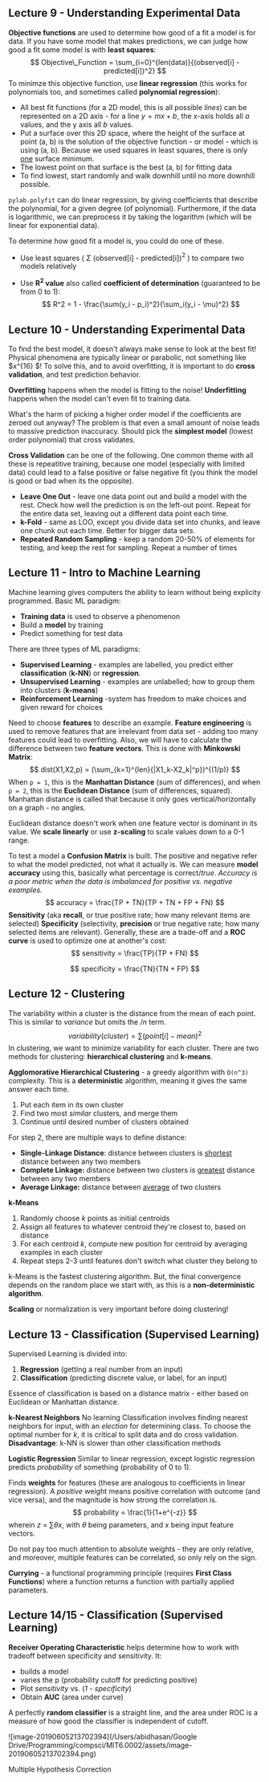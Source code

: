 ## Lecture 9 - Understanding Experimental Data

**Objective functions** are used to determine how good of a fit a model is for data. If you have some model that makes predictions, we can judge how good a fit some model is with **least squares**:
$$
Objective\_Function = \sum_{i=0}^{len(data)}{(observed[i] - predicted[i])^2}
$$
To minimze this objective function, use **linear regression** (this works for polynomials too, and sometimes called **polynomial regression**):

- All best fit functions (for a 2D model, this is all possible *lines*) can be represented on a 2D axis - for a line $y = mx + b$, the x-axis holds all *a* values, and the y axis all *b* values.
- Put a surface over this 2D space, where the height of the surface at point (a, b) is the solution of the objective function - or model - which is using (a, b). Because we used squares in least squares, there is only <u>one</u> surface minimum.
- The lowest point on that surface is the best (a, b) for fitting data
- To find lowest, start randomly and walk downhill until no more downhill possible.

`pylab.polyfit` can do linear regression, by giving coefficients that describe the polynomial, for a given degree (of polynomial). Furthermore, if the data is logarithmic, we can preprocess it by taking the logarithm (which will be linear for exponential data).

To determine how good  fit a model is, you could do one of these.

- Use least squares ( $\Sigma$ (observed[i] - predicted[i])$^2$ ) to compare two models relatively

- Use **R$^2$ value** also called **coefficient of determination** (guaranteed to be from 0 to 1):
  $$
  R^2 = 1 - \frac{\sum(y_i - p_i)^2}{\sum_i(y_i - \mu)^2}
  $$
  

## Lecture 10 - Understanding Experimental Data

To find the best model, it doesn't always make sense to look at the best fit! Physical phenomena are typically linear or parabolic, not something like $x^{16} $! To solve this, and to avoid overfitting, it is important to do **cross validation**, and test prediction behavior.

**Overfitting** happens when the model is fitting to the noise! **Underfitting** happens when the model can't even fit to training data.

What's the harm of picking a higher order model if the coefficients are zeroed out anyway? The problem is that even a small amount of noise leads to massive prediction inaccuracy. Should pick the **simplest model** (lowest order polynomial) that cross validates.

**Cross Validation** can be one of the following. One common theme with all these is repeatitive training, because one model (especially with limited data) could lead to a false positive or false negative fit (you think the model is good or bad when its the opposite).

- **Leave One Out** - leave one data point out and build a model with the rest. Check how well the prediction is on the left-out point. Repeat for the entire data set, leaving out a different data point each time.
- **k-Fold** - same as LOO, except you divide data set into chunks, and leave one chunk out each time. Better for bigger data sets.
- **Repeated Random Sampling** - keep a random 20-50% of elements for testing, and keep the rest for sampling. Repeat a number of times

## Lecture 11 - Intro to Machine Learning

Machine learning gives computers the ability to learn without being explicity programmed. Basic ML paradigm:

- **Training data** is used to observe a phenomenon
- Build a **model** by training
- Predict something for test data

There are three types of ML paradigms:

- **Supervised Learning** - examples are labelled, you predict either **classification** (**k-NN**) or **regression**.
- **Unsupervised Learning** - examples are unlabelled; how to group them into clusters (**k-means**)
- **Reinforcement Learning** -system has freedom to make choices and given reward for choices

Need to choose **features** to describe an example. **Feature engineering** is used to remove features that are irrelevant from data set - adding too many features could lead to overfitting. Also, we will have to calculate the difference between two **feature vectors**. This is done with **Minkowski Matrix**:
$$
dist(X1,X2,p) = (\sum_{k=1}^{len}{|X1_k-X2_k|^p})^{(1/p)}
$$
When `p = 1`, this is the **Manhattan Distance** (sum of differences), and when `p = 2`, this is the **Euclidean Distance** (sum of differences, squared). Manhattan distance is called that because it only goes vertical/horizontally on a graph - no angles.

Euclidean distance doesn't work when one feature vector is dominant in its value. We **scale linearly** or use **z-scaling** to scale values down to a 0-1 range.

To test a model a **Confusion Matrix** is built. The positive and negative refer to what the model predicted, not what it actually is. We can measure **model accuracy** using this, basically what percentage is correct/*true*. *Accuracy is a poor metric when the data is imbalanced for positive vs. negative examples.*
$$
accuracy = \frac{TP + TN}{TP + TN + FP + FN}
$$
**Sensitivity** (aka **recall**, or true positive rate; how many relevant items are selected)
**Specificity** (selectivity, **precision** or true negative rate; how many selected items are relevant).
Generally, these are a trade-off and a **ROC curve** is used to optimize one at another's cost:
$$
sensitivity = \frac{TP}{TP + FN}
$$

$$
specificity = \frac{TN}{TN + FP}
$$

## Lecture 12 - Clustering

The variability within a cluster is the distance from the mean of each point. This is similar to *variance* but omits the $/n$ term.
$$
variability(cluster) = \sum{(point[i] - mean)^2}
$$
In clustering, we want to minimize variability for each cluster. There are two methods for clustering: **hierarchical clustering** and **k-means**.

**Agglomorative Hierarchical Clustering** - a greedy algorithm with `O(n^3)` complexity. This is a **deterministic** algorithm, meaning it gives the same answer each time.

1. Put each item in its own cluster
2. Find two most *similar* clusters, and merge them
3. Continue until desired number of clusters obtained

For step 2, there are multiple ways to define distance:

- **Single-Linkage Distance**: distance between clusters is <u>shortest</u> distance between any two members
- **Complete Linkage:** distance between two clusters is <u>greatest</u> distance between any two members
- **Average Linkage:** distance between <u>average</u> of two clusters

**k-Means** 

1. Randomly choose *k* points as initial centroids
2. Assign all features to whatever centroid they're closest to, based on distance
3. For each centroid *k*, compute new position for centroid by averaging examples in each cluster
4. Repeat steps 2-3 until features don't switch what cluster they belong to

k-Means is the fastest clustering algorithm. But, the final convergence depends on the random place we start with, as this is a **non-deterministic algorithm**.

**Scaling** or normalization is very important before doing clustering!

## Lecture 13 - Classification (Supervised Learning)

Supervised Learning is divided into:

1. **Regression** (getting a real number from an input)
2. **Classification** (predicting discrete value, or label, for an input)

Essence of classification is based on a distance matrix - either based on Euclidean or Manhattan distance.

**k-Nearest Neighbors**
No learning
Classification involves finding nearest neighbors for input, with an *election* for determining class.
To choose the optimal number for *k*, it is critical to split data and do cross validation.
**Disadvantage**: k-NN is slower than other classification methods



**Logistic Regression**
Similar to linear regression, except logistic regression predicts *probability* of something (probability of 0 to 1).

Finds **weights** for features (these are analogous to coefficients in linear regression). A *positive* weight means positive correlation with outcome (and vice versa), and the magnitude is how strong the correlation is.
$$
probability = \frac{1}{1+e^{-z}}
$$
wherein *z* = $\sum{\theta x}$, with $\theta$ being parameters, and *x* being input feature vectors.

Do not pay too much attention to absolute weights - they are only relative, and moreover, multiple features can be correlated, so only rely on the sign.



**Currying** - a functional programming principle (requires **First Class Functions**) where a function returns a function with partially applied parameters.

## Lecture 14/15 - Classification (Supervised Learning)

**Receiver Operating Characteristic** helps determine how to work with tradeoff between specificity and sensitivity. It:

- builds a model
- varies the p (probability cutoff for predicting positive)
- Plot *sensitivity* vs. (*1 - specificity*)
- Obtain **AUC** (area under curve)

A perfectly **random classifier** is a straight line, and the area under ROC is a measure of how good the classifier is independent of cutoff.

![image-20190605213702394](/Users/abidhasan/Google Drive/Programming/compsci/MIT6.0002/assets/image-20190605213702394.png)

Multiple Hypothesis Correction